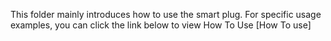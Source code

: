 This folder mainly introduces how to use the smart plug. For specific usage examples, you can click the link below to view How To Use
[How To use]
